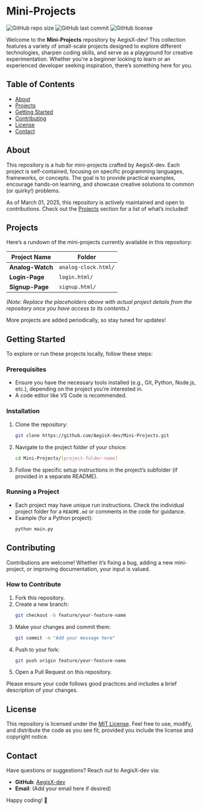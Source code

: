 # Mini-Projects

![GitHub repo size](https://img.shields.io/github/repo-size/AegisX-dev/Mini-Projects) ![GitHub last commit](https://img.shields.io/github/last-commit/AegisX-dev/Mini-Projects) ![GitHub license](https://img.shields.io/github/license/AegisX-dev/Mini-Projects)

Welcome to the **Mini-Projects** repository by AegisX-dev! This collection features a variety of small-scale projects designed to explore different technologies, sharpen coding skills, and serve as a playground for creative experimentation. Whether you're a beginner looking to learn or an experienced developer seeking inspiration, there’s something here for you.

## Table of Contents
- [About](#about)
- [Projects](#projects)
- [Getting Started](#getting-started)
- [Contributing](#contributing)
- [License](#license)
- [Contact](#contact)

## About
This repository is a hub for mini-projects crafted by AegisX-dev. Each project is self-contained, focusing on specific programming languages, frameworks, or concepts. The goal is to provide practical examples, encourage hands-on learning, and showcase creative solutions to common (or quirky!) problems.

As of March 01, 2025, this repository is actively maintained and open to contributions. Check out the [Projects](#projects) section for a list of what’s included!

## Projects
Here’s a rundown of the mini-projects currently available in this repository:

| Project Name       | Folder            |
|--------------------|-------------------|
| **Analog-Watch** | `analog-clock.html/` |
| **Login-Page** | `login.html/` |
| **Signup-Page** | `signup.html/` |

*(Note: Replace the placeholders above with actual project details from the repository once you have access to its contents.)*

More projects are added periodically, so stay tuned for updates!

## Getting Started
To explore or run these projects locally, follow these steps:

### Prerequisites
- Ensure you have the necessary tools installed (e.g., Git, Python, Node.js, etc.), depending on the project you’re interested in.
- A code editor like VS Code is recommended.

### Installation
1. Clone the repository:
   ```bash
   git clone https://github.com/AegisX-dev/Mini-Projects.git
   ```
2. Navigate to the project folder of your choice:
   ```bash
   cd Mini-Projects/[project-folder-name]
   ```
3. Follow the specific setup instructions in the project’s subfolder (if provided in a separate README).

### Running a Project
- Each project may have unique run instructions. Check the individual project folder for a `README.md` or comments in the code for guidance.
- Example (for a Python project):
   ```bash
   python main.py
   ```

## Contributing
Contributions are welcome! Whether it’s fixing a bug, adding a new mini-project, or improving documentation, your input is valued.

### How to Contribute
1. Fork this repository.
2. Create a new branch:
   ```bash
   git checkout -b feature/your-feature-name
   ```
3. Make your changes and commit them:
   ```bash
   git commit -m "Add your message here"
   ```
4. Push to your fork:
   ```bash
   git push origin feature/your-feature-name
   ```
5. Open a Pull Request on this repository.

Please ensure your code follows good practices and includes a brief description of your changes.

## License
This repository is licensed under the [MIT License](LICENSE). Feel free to use, modify, and distribute the code as you see fit, provided you include the license and copyright notice.

## Contact
Have questions or suggestions? Reach out to AegisX-dev via:
- **GitHub**: [AegisX-dev](https://github.com/AegisX-dev)
- **Email**: (Add your email here if desired)

Happy coding! 🚀
